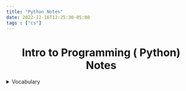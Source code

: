```yaml
---
title: "Python Notes"
date: 2022-12-16T12:25:30-05:00
tags : ["cs"]
---
```


# 	 <center>Intro to Programming ( Python) Notes </center>

<details>
<summary>Vocabulary</summary>

```
print - outputs

```
</details>